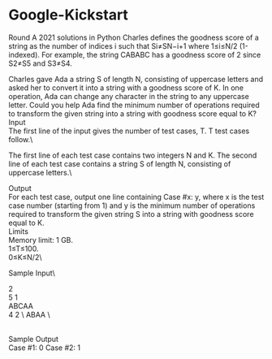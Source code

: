 # Google-Kickstart
Round A 2021 solutions in Python
Charles defines the goodness score of a string as the number of indices i such that Si≠SN−i+1 where 1≤i≤N/2 (1-indexed). For example, the string CABABC has a goodness score of 2 since S2≠S5 and S3≠S4.

Charles gave Ada a string S of length N, consisting of uppercase letters and asked her to convert it into a string with a goodness score of K. In one operation, Ada can change any character in the string to any uppercase letter. Could you help Ada find the minimum number of operations required to transform the given string into a string with goodness score equal to K?
\
Input\
The first line of the input gives the number of test cases, T. T test cases follow.\

The first line of each test case contains two integers N and K. The second line of each test case contains a string S of length N, consisting of uppercase letters.\

Output\
For each test case, output one line containing Case #x: y, where x is the test case number (starting from 1) and y is the minimum number of operations required to transform the given string S into a string with goodness score equal to K.
\
Limits\
Memory limit: 1 GB.\
1≤T≤100.\
0≤K≤N/2\

Sample Input\

2 \
5 1 \
ABCAA \
4 2 \ 
ABAA \

<br>Sample Output  </br>
Case #1: 0
Case #2: 1
